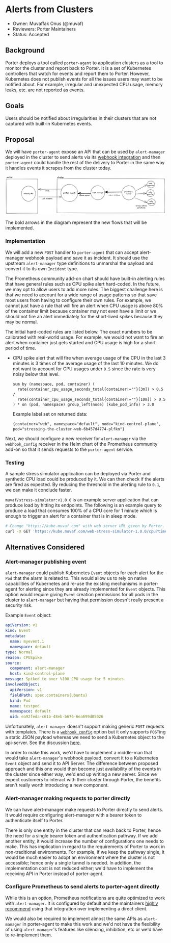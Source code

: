 # Alerts from Clusters

* Owner: Muvaffak Onus (@muvaf)
* Reviewers: Porter Maintainers
* Status: Accepted

## Background

Porter deploys a tool called `porter-agent` to application clusters as a tool to
monitor the cluster and report back to Porter. It is a set of Kubernetes controllers
that watch for events and report them to Porter. However, Kubernetes does not
publish events for all the issues users may want to be notified about. For example,
irregular and unexpected CPU usage, memory leaks, etc. are not reported as events. 

## Goals

Users should be notified about irregularities in their clusters that are not
captured with built-in Kubernetes events.

## Proposal

We will have `porter-agent` expose an API that can be used by `alert-manager`
deployed in the cluster to send alerts via its
[webhook integration][alert-manager-webhook-config]  and then `porter-agent`
could handle the rest of the delivery to Porter in the same way it handles events
it scrapes from the cluster today.

![Alerting flow diagram](assets/porter-alerting.png)

The bold arrows in the diagram represent the new flows that will be implemented.

### Implementation

We will add a new `POST` handler to `porter-agent` that can accept alert-manager
webhook payload and save it as incident. It should use the upstream `alert-manager`
type definitions to unmarshal the payload and convert it to its own `Incident`
type.

The Prometheus community add-on chart should have built-in alerting rules that
have general rules such as CPU spike alert hard-coded. In the future, we may opt
to allow users to add more rules. The biggest challenge here is that we need to
account for a wide range of usage patterns so that save most users from having
to configure their own rules. For example, we cannot just have a rule that will
fire an alert when CPU usage is above 80% of the container limit because container
may not even have a limit or we should not fire an alert immediately for the
short-lived spikes because they may be normal.

The initial hard-coded rules are listed below. The exact numbers to be
calibrated with real-world usage. For example, we would not want to fire an alert
when container just gets started and CPU usage is high for a short period of time.
* CPU spike alert that will fire when average usage of the CPU in the last 3
  minutes is 3 times of the average usage of the last 10 minutes. We do not want
  to account for CPU usages under `0.5` since the rate is very noisy below that
  level.
    ```promql
    sum by (namespace, pod, container) (
      rate(container_cpu_usage_seconds_total{container!=""}[3m]) > 0.5 /
      rate(container_cpu_usage_seconds_total{container!=""}[10m]) > 0.5
    ) * on (pod, namespace) group_left(node) (kube_pod_info) > 3.0
    ```
    Example label set on returned data:
    ```
    {container="web", namespace="default", node="kind-control-plane", pod="stressing-the-cluster-web-6b457d4774-plfkn"}
    ```

Next, we should configure a new receiver for `alert-manager` via the 
`webhook_config` receiver in the Helm chart of the Prometheus community add-on
so that it sends requests to the `porter-agent` service.

### Testing

A sample stress simulator application can be deployed via Porter and synthetic
CPU load could be produced by it. We can then check if the alerts are fired as
expected. By reducing the threshold in the alerting rule to `0.1`, we can make
it conclude faster.

`muvaf/stress-simulator:v1.0.0` is an example server application that can produce
load by hitting its endpoints. The following is an example query to produce a load
that consumes 100% of a CPU core for 1 minute which is enough to trigger an alert
for a container that is in sleep mode.
```bash
# Change "https://kube.muvaf.com" with web server URL given by Porter.
curl -X GET 'https://kube.muvaf.com/web-stress-simulator-1.0.0/cpu?time=60000'
```

## Alternatives Considered

### Alert-manager publishing event

`alert-manager` could publish Kubernetes `Event` objects for each alert for
the `Pod` that the alarm is related to. This would allow us to rely on native
capabilities of Kubernetes and re-use the existing mechanisms in porter-agent
for alerting since they are already implemented for `Event` objects. This option
would require giving `Event` creation permissions for all pods in the cluster to
`alert-manager` but having that permission doesn't really present a security risk.

Example `Event` object:
```yaml
apiVersion: v1
kind: Event
metadata:
  name: myevent.1
  namespace: default
type: Normal
reason: CPUSpike
source:
  component: alert-manager
  host: kind-control-plane
message: Spiked to over %100 CPU usage for 5 minutes.
involvedObject:
  apiVersion: v1
  fieldPath: spec.containers{ubuntu}
  kind: Pod
  name: testpod
  namespace: default
  uid: ea92feda-c61b-48eb-b676-6ea699d05026
```

Unfortunately, `alert-manager` doesn't support making generic `POST` requests
with templates. There is a [`webhook_config`][alert-manager-webhook-config] 
option but it only supports `POST`ing a static JSON payload whereas we need to
send a Kubernetes object to the api-server. See the discussion [here][alert-manager-no-template].

In order to make this work, we'd have to implement a middle-man that would take
`alert-manager`'s webhook payload, convert it to a Kubernetes `Event` object and
send it to API Server. The difference between proposed approach and this one would
then become just availability of the events in the cluster since either way, we'd
end up writing a new server. Since we expect customers to interact with their
cluster through Porter, the benefits aren't really worth introducing a new component.

### Alert-manager making requests to porter directly

We can have alert-manager make requests to Porter directly to send alerts. It
would require configuring alert-manager with a bearer token to authenticate
itself to Porter.

There is only one entity in the cluster that can reach back to Porter, hence
the need for a single bearer token and authentication pathway. If we add another
entity, it would increase the number of configurations one needs to make. This
has implication in regard to the requirements of Porter to work in non-traditional
environments. For example, if we keep the pathway single, it would be much easier
to adopt an environment where the cluster is not accessible; hence only a single
tunnel is needed. In addition, the implementation cost is not reduced either;
we'd have to implement the receiving API in Porter instead of porter-agent.

### Configure Prometheus to send alerts to porter-agent directly

While this is an option, Prometheus notifications are quite optimized to work
with `alert-manager`. It is configured by default and the maintainers [highly
recommend][prom-alert-manager-recommendation] using that integration over
implementing a direct client.

We would also be required to implement almost the same APIs as `alert-manager`
in porter-agent to make this work and we'd not have the flexibility of using
`alert-manager`'s features like silencing, inhibition, etc or we'd have to
re-implement them.

[alert-manager-webhook-config]: https://prometheus.io/docs/alerting/latest/configuration/#webhook_config
[alert-manager-no-template]: https://github.com/prometheus/alertmanager/issues/1496
[prom-alert-manager-recommendation]: https://prometheus.io/docs/alerting/latest/clients/